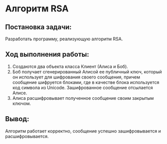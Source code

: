 # Алгоритм RSA

## Постановка задачи:
Разработать программу, реализующую алгоритм RSA.

## Ход выполнения работы:
1)	Создаются два объекта класса Клиент (Алиса и Боб).
2)	Боб получает сгенерированный Алисой ее публичный ключ, который он использует для шифрования своего сообщения, причем сообщение шифруется блоками, где в качестве блока используется код символа из Unicode. Зашифрованное сообщение отсылается Алисе.
3)	Алиса расшифровывает полученное сообщение своим закрытым ключом.

## Вывод:
Алгоритм работает корректно, сообщение успешно зашифровывается и расшифровывается.
